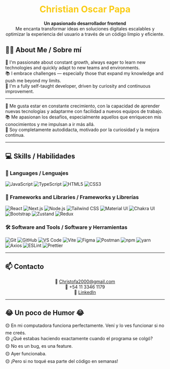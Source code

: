 <!-- Encabezado con estilo -->

<h1 align="center"> <span style="color:#facc15;">Christian Oscar Papa</span></h1>

<p align="center">
  <strong>Un apasionado desarrollador frontend</strong><br/>
  Me encanta transformar ideas en soluciones digitales escalables y optimizar la experiencia del usuario a través de un código limpio y eficiente.
</p>

## 👨‍💻 About Me / Sobre mí

🎯 I'm passionate about constant growth, always eager to learn new technologies and quickly adapt to new teams and environments.  
📚 I embrace challenges — especially those that expand my knowledge and push me beyond my limits.  
🔧 I'm a fully self-taught developer, driven by curiosity and continuous improvement.

---

🎯 Me gusta estar en constante crecimiento, con la capacidad de aprender nuevas tecnologías y adaptarme con facilidad a nuevos equipos de trabajo.  
📚 Me apasionan los desafíos, especialmente aquellos que enriquecen mis conocimientos y me impulsan a ir más allá.  
🔧 Soy completamente autodidacta, motivado por la curiosidad y la mejora continua.

---
## 💻 Skills / Habilidades

### 🧠 Languages / Lenguajes  
![JavaScript](https://img.shields.io/badge/-JavaScript-F7DF1E?logo=javascript&logoColor=000)
![TypeScript](https://img.shields.io/badge/-TypeScript-3178C6?logo=typescript&logoColor=white)
![HTML5](https://img.shields.io/badge/-HTML5-E34F26?logo=html5&logoColor=white)
![CSS3](https://img.shields.io/badge/-CSS3-1572B6?logo=css3&logoColor=white)

### 🧩 Frameworks and Libraries / Frameworks y Librerías  
![React](https://img.shields.io/badge/-React-61DAFB?logo=react&logoColor=000)
![Next.js](https://img.shields.io/badge/-Next.js-000?logo=next.js&logoColor=white)
![Node.js](https://img.shields.io/badge/-Node.js-339933?logo=node.js&logoColor=white)
![Tailwind CSS](https://img.shields.io/badge/-TailwindCSS-06B6D4?logo=tailwindcss&logoColor=white)
![Material UI](https://img.shields.io/badge/-MaterialUI-007FFF?logo=mui&logoColor=white)
![Chakra UI](https://img.shields.io/badge/-ChakraUI-319795?logo=chakraui&logoColor=white)
![Bootstrap](https://img.shields.io/badge/-Bootstrap-7952B3?logo=bootstrap&logoColor=white)
![Zustand](https://img.shields.io/badge/-Zustand-000000?logo=zustand&logoColor=white)
![Redux](https://img.shields.io/badge/-Redux-764ABC?logo=redux&logoColor=white)

### 🛠️ Software and Tools / Software y Herramientas  
![Git](https://img.shields.io/badge/-Git-F05032?logo=git&logoColor=white)
![GitHub](https://img.shields.io/badge/-GitHub-181717?logo=github&logoColor=white)
![VS Code](https://img.shields.io/badge/-VSCode-007ACC?logo=visualstudiocode&logoColor=white)
![Vite](https://img.shields.io/badge/-Vite-646CFF?logo=vite&logoColor=white)
![Figma](https://img.shields.io/badge/-Figma-F24E1E?logo=figma&logoColor=white)
![Postman](https://img.shields.io/badge/-Postman-FF6C37?logo=postman&logoColor=white)
![npm](https://img.shields.io/badge/-npm-CB3837?logo=npm&logoColor=white)
![yarn](https://img.shields.io/badge/-Yarn-2C8EBB?logo=yarn&logoColor=white)
![Axios](https://img.shields.io/badge/-Axios-5A29E4?logo=axios&logoColor=white)
![ESLint](https://img.shields.io/badge/-ESLint-4B32C3?logo=eslint&logoColor=white)
![Prettier](https://img.shields.io/badge/-Prettier-F7B93E?logo=prettier&logoColor=000)

---

## 📫 Contacto

<p align="center">
  📧 <a href="mailto:Christofa2000@gmail.com">Christofa2000@gmail.com</a> <br/>
  📱 +54 11 3346 1179 <br/>
  💼 <a href="https://www.linkedin.com/in/christian-oscar-b8362b36b" target="_blank">LinkedIn</a>
</p>

---
## 😂 Un poco de Humor 😂

🟡 En mi computadora funciona perfectamente. Vení y lo ves funcionar si no me creés.  
🟡 ¿Qué estabas haciendo exactamente cuando el programa se colgó?  
🟡 No es un bug, es una feature.  
🟡 Ayer funcionaba.  
🟡 ¡Pero si no toqué esa parte del código en semanas!



